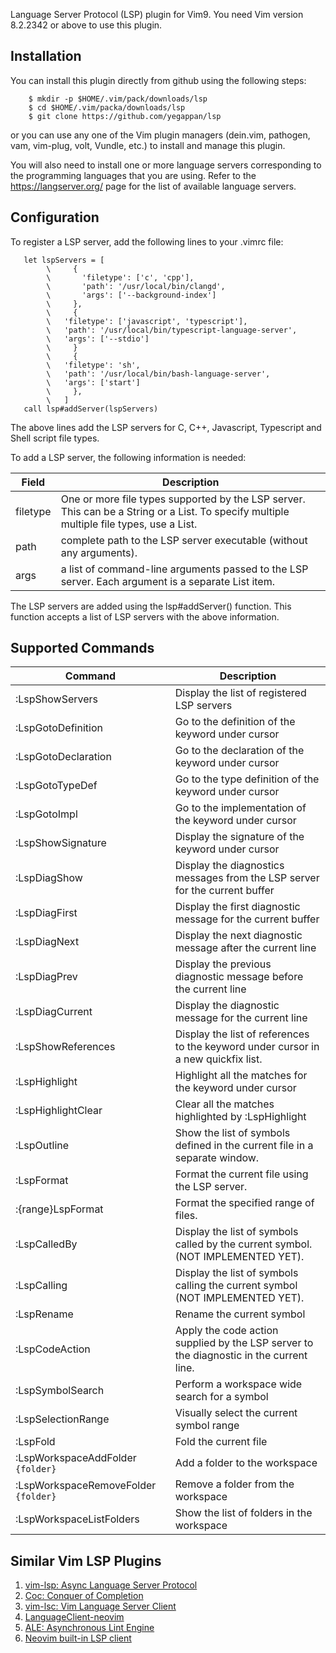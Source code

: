 
Language Server Protocol (LSP) plugin for Vim9. You need Vim version 8.2.2342 or above to use this plugin.

## Installation

You can install this plugin directly from github using the following steps:

```
    $ mkdir -p $HOME/.vim/pack/downloads/lsp
    $ cd $HOME/.vim/packa/downloads/lsp
    $ git clone https://github.com/yegappan/lsp
```

or you can use any one of the Vim plugin managers (dein.vim, pathogen, vam, vim-plug, volt, Vundle, etc.) to install and manage this plugin.

You will also need to install one or more language servers corresponding to the programming languages that you are using. Refer to the https://langserver.org/ page for the list of available language servers.

## Configuration

To register a LSP server, add the following lines to your .vimrc file:
```
   let lspServers = [
		\     {
		\       'filetype': ['c', 'cpp'],
		\       'path': '/usr/local/bin/clangd',
		\       'args': ['--background-index']
		\     },
		\     {
		\	'filetype': ['javascript', 'typescript'],
		\	'path': '/usr/local/bin/typescript-language-server',
		\	'args': ['--stdio']
		\     }
		\     {
		\	'filetype': 'sh',
		\	'path': '/usr/local/bin/bash-language-server',
		\	'args': ['start']
		\     },
		\   ]
   call lsp#addServer(lspServers)
```

The above lines add the LSP servers for C, C++, Javascript, Typescript and Shell script file types.

To add a LSP server, the following information is needed:

Field|Description
-----|-----------
filetype|One or more file types supported by the LSP server.  This can be a String or a List. To specify multiple multiple file types, use a List.
path|complete path to the LSP server executable (without any arguments).
args|a list of command-line arguments passed to the LSP server. Each argument is a separate List item.

The LSP servers are added using the lsp#addServer() function. This function accepts a list of LSP servers with the above information.

## Supported Commands
Command|Description
-------|-----------
:LspShowServers|Display the list of registered LSP servers
:LspGotoDefinition|Go to the definition of the keyword under cursor
:LspGotoDeclaration|Go to the declaration of the keyword under cursor
:LspGotoTypeDef|Go to the type definition of the keyword under cursor
:LspGotoImpl|Go to the implementation of the keyword under cursor
:LspShowSignature|Display the signature of the keyword under cursor
:LspDiagShow|Display the diagnostics messages from the LSP server for the current buffer
:LspDiagFirst|Display the first diagnostic message for the current buffer
:LspDiagNext|Display the next diagnostic message after the current line
:LspDiagPrev|Display the previous diagnostic message before the current line
:LspDiagCurrent|Display the diagnostic message for the current line
:LspShowReferences|Display the list of references to the keyword under cursor in a new quickfix list.
:LspHighlight|Highlight all the matches for the keyword under cursor
:LspHighlightClear|Clear all the matches highlighted by :LspHighlight
:LspOutline|Show the list of symbols defined in the current file in a separate window.
:LspFormat|Format the current file using the LSP server.
:{range}LspFormat|Format the specified range of files.
:LspCalledBy|Display the list of symbols called by the current symbol. (NOT IMPLEMENTED YET).
:LspCalling|Display the list of symbols calling the current symbol (NOT IMPLEMENTED YET).
:LspRename|Rename the current symbol
:LspCodeAction|Apply the code action supplied by the LSP server to the diagnostic in the current line.
:LspSymbolSearch|Perform a workspace wide search for a symbol
:LspSelectionRange|Visually select the current symbol range
:LspFold|Fold the current file
:LspWorkspaceAddFolder `{folder}`| Add a folder to the workspace
:LspWorkspaceRemoveFolder `{folder}`|Remove a folder from the workspace
:LspWorkspaceListFolders|Show the list of folders in the workspace

## Similar Vim LSP Plugins

1. [vim-lsp: Async Language Server Protocol](https://github.com/prabirshrestha/vim-lsp)
1. [Coc: Conquer of Completion](https://github.com/neoclide/coc.nvim)
1. [vim-lsc: Vim Language Server Client](https://github.com/natebosch/vim-lsc)
1. [LanguageClient-neovim](https://github.com/autozimu/LanguageClient-neovim)
1. [ALE: Asynchronous Lint Engine](https://github.com/dense-analysis/ale)
1. [Neovim built-in LSP client](https://neovim.io/doc/user/lsp.html)
